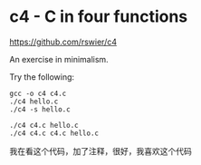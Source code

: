 c4 - C in four functions
========================

https://github.com/rswier/c4

An exercise in minimalism.

Try the following:

    gcc -o c4 c4.c
    ./c4 hello.c
    ./c4 -s hello.c
    
    ./c4 c4.c hello.c
    ./c4 c4.c c4.c hello.c


我在看这个代码，加了注释，很好，我喜欢这个代码
